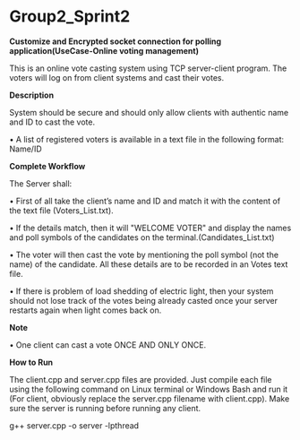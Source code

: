 # Group2_Sprint2

****Customize and Encrypted socket connection for polling application(UseCase-Online voting management)****

This is an online vote casting system using TCP server-client program. The voters will log on from client systems and cast their votes.

**Description**

System should be secure and should only allow clients with authentic name and ID to cast the vote.

• A list of registered voters is available in a text file in the following format: Name/ID

**Complete Workflow**

The Server shall:

• First of all take the client’s name and ID and match it with the content of the text file (Voters_List.txt).

• If the details match, then it will "WELCOME VOTER" and display the names and poll symbols of the candidates on the terminal.(Candidates_List.txt)

• The voter will then cast the vote by mentioning the poll symbol (not the name) of the candidate. All these details are to be recorded in an Votes text file. 

• If there is problem of load shedding of electric light, then your system should not lose track of the votes being already casted once your server restarts again when light comes back on.

**Note**

• One client can cast a vote ONCE AND ONLY ONCE.

**How to Run**

The client.cpp and server.cpp files are provided. Just compile each file using the following command on Linux terminal or Windows Bash and run it (For client, obviously replace the server.cpp filename with client.cpp). Make sure the server is running before running any client.

g++ server.cpp -o server -lpthread
